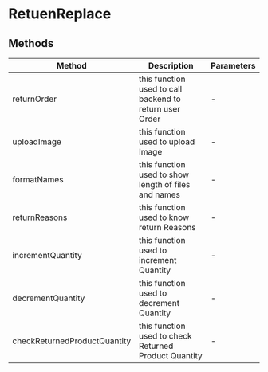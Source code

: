 # RetuenReplace

## Methods

<!-- @vuese:RetuenReplace:methods:start -->
|Method|Description|Parameters|
|---|---|---|
|returnOrder|this function used to call backend to return user Order|-|
|uploadImage|this function used to upload Image|-|
|formatNames|this function used to show length of files and names|-|
|returnReasons|this function used to know return Reasons|-|
|incrementQuantity|this function used to increment Quantity|-|
|decrementQuantity|this function used to decrement Quantity|-|
|checkReturnedProductQuantity|this function used to check Returned Product Quantity|-|

<!-- @vuese:RetuenReplace:methods:end -->


